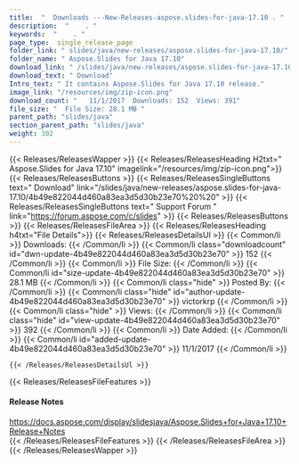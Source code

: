```yaml
---
title:  "  Downloads ---New-Releases-aspose.slides-for-java-17.10 . " 
description:  "    . " 
keywords:  "    . " 
page_type:  single_release_page
folder_link: " slides/java/new-releases/aspose.slides-for-java-17.10/"
folder_name: " Aspose.Slides for Java 17.10"
download_link: " /slides/java/new-releases/aspose.slides-for-java-17.10/4b49e822044d460a83ea3d5d30b23e70"
download_text: " Download"
Intro_text: " It contains Aspose.Slides for Java 17.10 release."
image_link: "/resources/img/zip-icon.png"
download_count: "   11/1/2017  Downloads: 152  Views: 391"
file_size: "  File Size: 28.1 MB "
parent_path: "slides/java"
section_parent_path: "slides/java"
weight: 302
---
```


{{< Releases/ReleasesWapper >}}
  {{< Releases/ReleasesHeading H2txt=" Aspose.Slides for Java 17.10" imagelink="/resources/img/zip-icon.png">}}
  {{< Releases/ReleasesButtons >}}
    {{< Releases/ReleasesSingleButtons text=" Download" link="/slides/java/new-releases/aspose.slides-for-java-17.10/4b49e822044d460a83ea3d5d30b23e70%20%20" >}}
    {{< Releases/ReleasesSingleButtons text=" Support Forum " link="https://forum.aspose.com/c/slides" >}}
  {{< Releases/ReleasesButtons >}}
  {{< Releases/ReleasesFileArea >}}
    {{< Releases/ReleasesHeading h4txt="File Details">}}
    {{< Releases/ReleasesDetailsUl >}}
            {{< Common/li  >}} Downloads: {{< /Common/li >}} 
      {{< Common/li class="downloadcount" id="dwn-update-4b49e822044d460a83ea3d5d30b23e70" >}} 152 {{< /Common/li >}} 
      {{< Common/li  >}} File Size: {{< /Common/li >}} 
      {{< Common/li id="size-update-4b49e822044d460a83ea3d5d30b23e70" >}} 28.1 MB {{< /Common/li >}} 
      {{< Common/li  class="hide" >}} Posted By: {{< /Common/li >}} 
      {{< Common/li class="hide" id="author-update-4b49e822044d460a83ea3d5d30b23e70" >}} victorkrp {{< /Common/li >}} 
      {{< Common/li class="hide"  >}} Views: {{< /Common/li >}} 
      {{< Common/li class="hide" id="view-update-4b49e822044d460a83ea3d5d30b23e70" >}} 392 {{< /Common/li >}} 
      {{< Common/li  >}} Date Added: {{< /Common/li >}} 
      {{< Common/li id="added-update-4b49e822044d460a83ea3d5d30b23e70" >}} 11/1/2017 {{< /Common/li >}} 

    {{< /Releases/ReleasesDetailsUl >}}

  {{< Releases/ReleasesFileFeatures >}}
      <h4>Release Notes</h4><div><a href="https://docs.aspose.com/display/slidesjava/Aspose.Slides+for+Java+17.10+Release+Notes">https://docs.aspose.com/display/slidesjava/Aspose.Slides+for+Java+17.10+Release+Notes</a></div>
  {{< /Releases/ReleasesFileFeatures >}}
 {{< /Releases/ReleasesFileArea >}}
{{< /Releases/ReleasesWapper >}}


